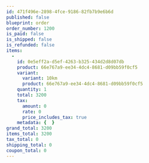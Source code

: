 ```yaml
---
id: 471f496e-2898-4fce-9186-82fb7b9e6b6d
published: false
blueprint: order
order_number: 1200
is_paid: false
is_shipped: false
is_refunded: false
items:
  -
    id: 0e5eff2a-d5ef-4263-b325-434d2d8d07db
    product: 66e767a9-ee34-4dc4-8681-d09bb59f0cf5
    variant:
      variant: 10km
      product: 66e767a9-ee34-4dc4-8681-d09bb59f0cf5
    quantity: 1
    total: 3200
    tax:
      amount: 0
      rate: 0
      price_includes_tax: true
    metadata: {  }
grand_total: 3200
items_total: 3200
tax_total: 0
shipping_total: 0
coupon_total: 0
---
```

